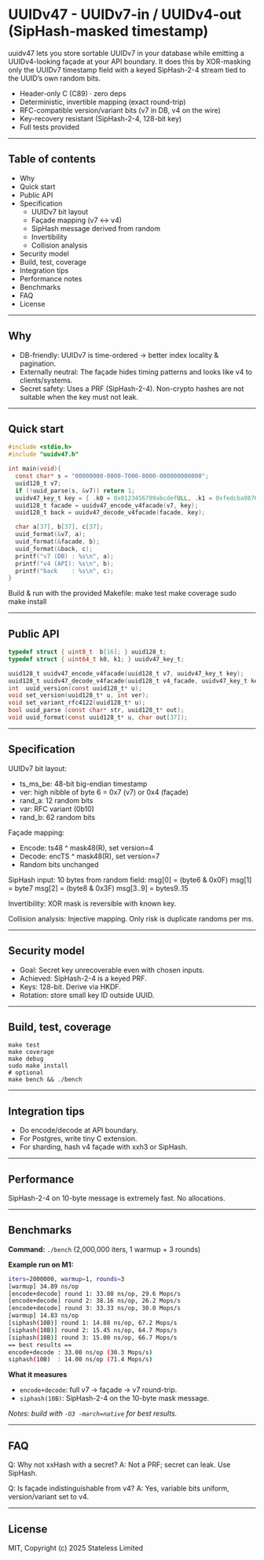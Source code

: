 UUIDv47 - UUIDv7-in / UUIDv4-out (SipHash-masked timestamp)
==================================================================

uuidv47 lets you store sortable UUIDv7 in your database while emitting a
UUIDv4-looking façade at your API boundary. It does this by XOR-masking
only the UUIDv7 timestamp field with a keyed SipHash-2-4 stream tied to
the UUID’s own random bits.

- Header-only C (C89) · zero deps
- Deterministic, invertible mapping (exact round-trip)
- RFC-compatible version/variant bits (v7 in DB, v4 on the wire)
- Key-recovery resistant (SipHash-2-4, 128-bit key)
- Full tests provided

------------------------------------------------------------------

Table of contents
-----------------
- Why
- Quick start
- Public API
- Specification
  - UUIDv7 bit layout
  - Façade mapping (v7 ↔ v4)
  - SipHash message derived from random
  - Invertibility
  - Collision analysis
- Security model
- Build, test, coverage
- Integration tips
- Performance notes
- Benchmarks
- FAQ
- License

------------------------------------------------------------------

Why
---
- DB-friendly: UUIDv7 is time-ordered → better index locality & pagination.
- Externally neutral: The façade hides timing patterns and looks like v4 to clients/systems.
- Secret safety: Uses a PRF (SipHash-2-4). Non-crypto hashes are not suitable when the key must not leak.

------------------------------------------------------------------

Quick start
-----------
```c
#include <stdio.h>
#include "uuidv47.h"

int main(void){
  const char* s = "00000000-0000-7000-8000-000000000000";
  uuid128_t v7;
  if (!uuid_parse(s, &v7)) return 1;
  uuidv47_key_t key = { .k0 = 0x0123456789abcdefULL, .k1 = 0xfedcba9876543210ULL };
  uuid128_t facade = uuidv47_encode_v4facade(v7, key);
  uuid128_t back = uuidv47_decode_v4facade(facade, key);

  char a[37], b[37], c[37];
  uuid_format(&v7, a);
  uuid_format(&facade, b);
  uuid_format(&back, c);
  printf("v7 (DB) : %s\n", a);
  printf("v4 (API): %s\n", b);
  printf("back    : %s\n", c);
}
```

Build & run with the provided Makefile:
  make test
  make coverage
  sudo make install

------------------------------------------------------------------

Public API
----------

```c
typedef struct { uint8_t  b[16]; } uuid128_t;
typedef struct { uint64_t k0, k1; } uuidv47_key_t;

uuid128_t uuidv47_encode_v4facade(uuid128_t v7, uuidv47_key_t key);
uuid128_t uuidv47_decode_v4facade(uuid128_t v4_facade, uuidv47_key_t key);
int  uuid_version(const uuid128_t* u);
void set_version(uuid128_t* u, int ver);
void set_variant_rfc4122(uuid128_t* u);
bool uuid_parse (const char* str, uuid128_t* out);
void uuid_format(const uuid128_t* u, char out[37]);
```

------------------------------------------------------------------

Specification
-------------
UUIDv7 bit layout:
- ts_ms_be: 48-bit big-endian timestamp
- ver:      high nibble of byte 6 = 0x7 (v7) or 0x4 (façade)
- rand_a:   12 random bits
- var:      RFC variant (0b10)
- rand_b:   62 random bits

Façade mapping:
- Encode: ts48 ^ mask48(R), set version=4
- Decode: encTS ^ mask48(R), set version=7
- Random bits unchanged

SipHash input: 10 bytes from random field:
  msg[0] = (byte6 & 0x0F)
  msg[1] = byte7
  msg[2] = (byte8 & 0x3F)
  msg[3..9] = bytes9..15

Invertibility: XOR mask is reversible with known key.

Collision analysis: Injective mapping. Only risk is duplicate randoms per ms.

------------------------------------------------------------------

Security model
--------------
- Goal: Secret key unrecoverable even with chosen inputs.
- Achieved: SipHash-2-4 is a keyed PRF.
- Keys: 128-bit. Derive via HKDF.
- Rotation: store small key ID outside UUID.

------------------------------------------------------------------

Build, test, coverage
---------------------
```
make test
make coverage
make debug
sudo make install
# optional
make bench && ./bench
```

------------------------------------------------------------------

Integration tips
----------------
- Do encode/decode at API boundary.
- For Postgres, write tiny C extension.
- For sharding, hash v4 façade with xxh3 or SipHash.

------------------------------------------------------------------

Performance
-----------
SipHash-2-4 on 10-byte message is extremely fast. No allocations.

------------------------------------------------------------------

Benchmarks
-----------

**Command:** `./bench` (2,000,000 iters, 1 warmup + 3 rounds)  

**Example run on M1:**
```bash
iters=2000000, warmup=1, rounds=3
[warmup] 34.89 ns/op
[encode+decode] round 1: 33.80 ns/op, 29.6 Mops/s
[encode+decode] round 2: 38.16 ns/op, 26.2 Mops/s
[encode+decode] round 3: 33.33 ns/op, 30.0 Mops/s
[warmup] 14.83 ns/op
[siphash(10B)] round 1: 14.88 ns/op, 67.2 Mops/s
[siphash(10B)] round 2: 15.45 ns/op, 64.7 Mops/s
[siphash(10B)] round 3: 15.00 ns/op, 66.7 Mops/s
== best results ==
encode+decode : 33.00 ns/op (30.3 Mops/s)
siphash(10B)  : 14.00 ns/op (71.4 Mops/s)
```

**What it measures**
- `encode+decode`: full v7 → façade → v7 round-trip.  
- `siphash(10B)`: SipHash-2-4 on the 10-byte mask message.  

*Notes: build with `-O3 -march=native` for best results.*  

------------------------------------------------------------------
FAQ
---
Q: Why not xxHash with a secret?
A: Not a PRF; secret can leak. Use SipHash.

Q: Is façade indistinguishable from v4?
A: Yes, variable bits uniform, version/variant set to v4.

------------------------------------------------------------------

License
-------
MIT, Copyright (c) 2025 Stateless Limited
